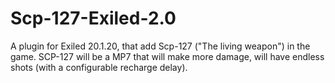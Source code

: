 # Scp-127-Exiled-2.0
A plugin for Exiled 20.1.20, that add Scp-127 ("The living weapon") in the game. 
SCP-127 will be a MP7 that will make more damage, will have endless shots (with a configurable recharge delay).
